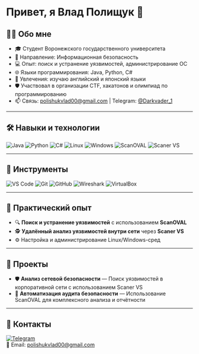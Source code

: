# Привет, я Влад Полищук 👋

## 🧑‍💻 Обо мне
- 🎓 Студент Воронежского государственного университета  
- 💼 Направление: Информационная безопасность  
- 💻 Опыт: поиск и устранение уязвимостей, администрирование ОС  
- 🌐 Языки программирования: Java, Python, C#  
- 🧠 Увлечения: изучаю английский и японский языки  
- 🛡️ Участвовал в организации CTF, хакатонов и олимпиад по программированию  
- 📫 Связь: polishukvlad00@gmail.com | Telegram: [@Darkvader_1](https://t.me/Darkvader_1)

---

## 🛠️ Навыки и технологии

![Java](https://img.shields.io/badge/-Java-333?style=flat&logo=java)
![Python](https://img.shields.io/badge/-Python-333?style=flat&logo=python)
![C#](https://img.shields.io/badge/-C%23-333?style=flat&logo=csharp&logoColor=white)
![Linux](https://img.shields.io/badge/-Linux-333?style=flat&logo=linux)
![Windows](https://img.shields.io/badge/-Windows-333?style=flat&logo=windows)
![ScanOVAL](https://img.shields.io/badge/-ScanOVAL-333?style=flat)
![Scaner VS](https://img.shields.io/badge/-Scaner%20VS-333?style=flat)

---

## 🧰 Инструменты

![VS Code](https://img.shields.io/badge/-VS%20Code-333?style=flat&logo=visualstudiocode)
![Git](https://img.shields.io/badge/-Git-333?style=flat&logo=git)
![GitHub](https://img.shields.io/badge/-GitHub-333?style=flat&logo=github)
![Wireshark](https://img.shields.io/badge/-Wireshark-333?style=flat&logo=wireshark)
![VirtualBox](https://img.shields.io/badge/-VirtualBox-333?style=flat&logo=virtualbox)

---

## 🧪 Практический опыт

- 🔍 **Поиск и устранение уязвимостей** с использованием **ScanOVAL**  
- 🕵️ **Удалённый анализ уязвимостей внутри сети** через **Scaner VS**  
- ⚙️ Настройка и администрирование Linux/Windows-сред

---

## 📌 Проекты

- 🛡️ **Анализ сетевой безопасности** — Поиск уязвимостей в корпоративной сети с использованием Scaner VS  
- 🔐 **Автоматизация аудита безопасности** — Использование ScanOVAL для комплексного анализа и отчётности  

---

## 🤝 Контакты

[![Telegram](https://img.shields.io/badge/-Darkvader__1-2CA5E0?style=flat&logo=telegram)](https://t.me/Darkvader_1)  
📧 Email: polishukvlad00@gmail.com


